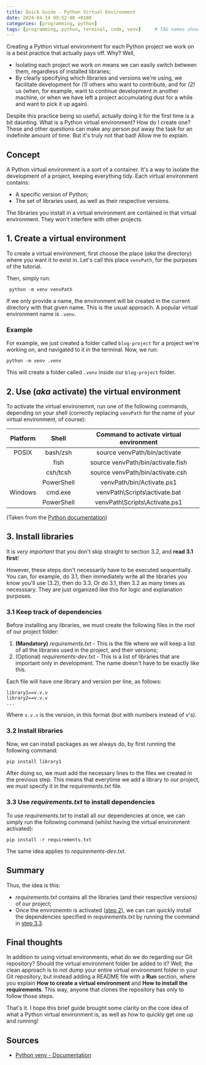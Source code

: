 ```yaml
---
title: Quick Guide - Python Virtual Environment
date: 2024-04-14 09:52:00 +0100
categories: [programming, python]
tags: [programming, python, terminal, code, venv]     # TAG names should always be lowercase
---
```


Creating a Python virtual environment for each Python project we work on is a best practice that actually pays off. Why? Well,
- Isolating each project we work on means we can easily switch between them, regardless of installed libraries;
- By clearly specifying which libraries and versions we're using, we facilitate development for _(1)_ others who want to contribute, and for _(2)_ us (when, for example, want to continue development in another machine, or when we have left a project accumulating dust for a while and want to pick it up again).

Despite this practice being so useful, actually doing it for the first time is a bit daunting. What is a Python virtual environment? How do I create one? These and other questions can make any person put away the task for an indefinite amount of time. But it's truly not that bad! Allow me to explain.

## Concept

A Python virtual environment is a sort of a container. It's a way to isolate the development of a project, keeping everything tidy. Each virtual environment contains:
- A specific version of Python;
- The set of libraries used, as well as their respective versions.

The libraries you install in a virtual environment are contained in that virtual environment. They won't interfere with other projects.

## 1. Create a virtual environment

To create a virtual environment, first choose the place (_aka_ the directory) where you want it to exist in. Let's call this place `venvPath`, for the purposes of the tutorial.

Then, simply run:
```shell
 python -m venv venvPath
```
If we only provide a name, the environment will be created in the current directory with that given name. This is the usual approach. A popular virtual environment name is `.venv`.

### Example
For example, we just created a folder called `blog-project` for a project we're working on, and navigated to it in the terminal.
Now, we run:
```shell
python -m venv .venv
```

This will create a folder called `.venv` inside our `blog-project` folder.

## 2. Use (_aka_ activate) the virtual environment

To activate the virtual environemnt, run one of the following commands, depending on your shell (correctly replacing `venvPath` for the name of your virtual environment, of course):

| Platform |    Shell   | Command to activate virtual environment |
|:--------:|:----------:|:---------------------------------------:|
|   POSIX  | bash/zsh   | source venvPath/bin/activate            |
|          | fish       | source venvPath/bin/activate.fish       |
|          | csh/tcsh   | source venvPath/bin/activate.csh        |
|          | PowerShell | venvPath/bin/Activate.ps1               |
|  Windows | cmd.exe    | venvPath\Scripts\activate.bat           |
|          | PowerShell | venvPath\Scripts\Activate.ps1           |

(Taken from the [Python documentation](https://docs.python.org/3.12/library/venv.html))

## 3. Install libraries

It is *very important* that you don't skip straight to section 3.2, and **read 3.1 first**!

However, these steps don't necessarily have to be executed sequentially. You can, for example, do 3.1, then immediately write all the libraries you know you'll use (3.2), then do 3.3. Or do 3.1, then 3.2 as many times as necesssary.
They are just organized like this for logic and explanation purposes.

### 3.1 Keep track of dependencies
Before installing any libraries, we must create the following files in the root of our project folder:

1. **(Mandatory)** *requirements.txt* - This is the file where we will keep a list of all the libraries used in the project, and their versions;
2. (Optional) *requirements-dev.txt* - This is a list of libraries that are important only in development. The name doesn't have to be exactly like this.

Each file will have one library and version per line, as follows:
```
library1==v.v.v
library2==v.v.v
...
```
Where `v.v.v` is the version, in this format (but with numbers instead of v's).

### 3.2 Install libraries

Now, we can install packages as we always do, by first running the following command:
```shell
pip install library1
```

After doing so, we must add the necessary lines to the files we created in the previous step. This means that everytime we add a library to our project, we must specify it in the _requirements.txt_ file.

### 3.3 Use _requirements.txt_ to install dependencies

To use *requirements.txt* to install all our dependencies at once, we can simply run the following command (whilst having the virtual environment activated):
```shell
pip install -r requirements.txt
```

The same idea applies to *requirements-dev.txt*.

## Summary

Thus, the idea is this:
- _requirements.txt_ contains all the libraries (and their respective versions) of our project;
- Once the environemtn is activated (<a href="#2-use-aka-activate-the-virtual-environment">step 2</a>), we can can quickly install the dependencies specified in _requirements.txt_ by running the command in <a href="#33-use-requirementstxt-to-install-dependencies">step 3.3</a>.

## Final thoughts

In addition to using virtual environments, what do we do regarding our Git repository? Should the virtual environment folder be added to it? Well, the clean approach is to *not* dump your entire virtual environment folder in your Git repository, but instead adding a README file with a **Run** section, where you explain **How to create a virtual environment** and **How to install the requirements**. This way, anyone that clones the repository has only to follow those steps.

That's it. I hope this brief guide brought some clarity on the core idea of what a Python virtual environment is, as well as how to quickly get one up and running!

## Sources
- [Python venv - Documentation](https://docs.python.org/3.12/library/venv.html)